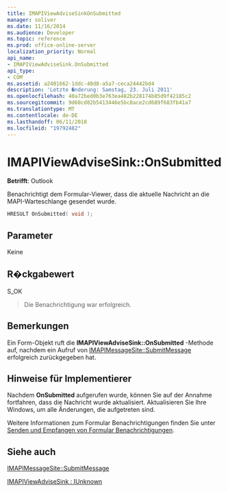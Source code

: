 ```yaml
---
title: IMAPIViewAdviseSinkOnSubmitted
manager: soliver
ms.date: 11/16/2014
ms.audience: Developer
ms.topic: reference
ms.prod: office-online-server
localization_priority: Normal
api_name:
- IMAPIViewAdviseSink.OnSubmitted
api_type:
- COM
ms.assetid: a2401662-1ddc-40d8-a5a7-ceca24442bd4
description: 'Letzte �nderung: Samstag, 23. Juli 2011'
ms.openlocfilehash: 40a72bed0b3e763ea482b228174b85d9f42185c2
ms.sourcegitcommit: 9d60cd82b5413446e5bc8ace2cd689f683fb41a7
ms.translationtype: MT
ms.contentlocale: de-DE
ms.lasthandoff: 06/11/2018
ms.locfileid: "19792482"
---
```

# <a name="imapiviewadvisesinkonsubmitted"></a>IMAPIViewAdviseSink::OnSubmitted

  
  
**Betrifft**: Outlook 
  
Benachrichtigt dem Formular-Viewer, dass die aktuelle Nachricht an die MAPI-Warteschlange gesendet wurde.
  
```cpp
HRESULT OnSubmitted( void );
```

## <a name="parameters"></a>Parameter

Keine
  
## <a name="return-value"></a>R�ckgabewert

S_OK 
  
> Die Benachrichtigung war erfolgreich.
    
## <a name="remarks"></a>Bemerkungen

Ein Form-Objekt ruft die **IMAPIViewAdviseSink::OnSubmitted** -Methode auf, nachdem ein Aufruf von [IMAPIMessageSite::SubmitMessage](imapimessagesite-submitmessage.md) erfolgreich zurückgegeben hat. 
  
## <a name="notes-to-implementers"></a>Hinweise für Implementierer

Nachdem **OnSubmitted** aufgerufen wurde, können Sie auf der Annahme fortfahren, dass die Nachricht wurde aktualisiert. Aktualisieren Sie Ihre Windows, um alle Änderungen, die aufgetreten sind. 
  
Weitere Informationen zum Formular Benachrichtigungen finden Sie unter [Senden und Empfangen von Formular Benachrichtigungen](sending-and-receiving-form-notifications.md).
  
## <a name="see-also"></a>Siehe auch



[IMAPIMessageSite::SubmitMessage](imapimessagesite-submitmessage.md)
  
[IMAPIViewAdviseSink : IUnknown](imapiviewadvisesinkiunknown.md)

